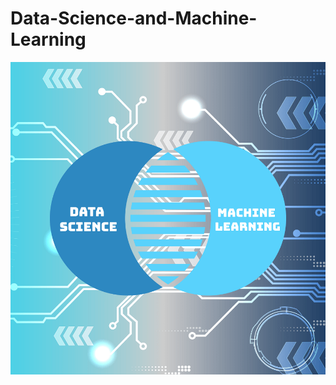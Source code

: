 # Data-Science-and-Machine-Learning

<img align="center" src = "https://github.com/engineerbekir/Data-Science-and-Machine-Learning/blob/main/Data_Science/Data%20Analysis/data%20science%20and%20machine%20learning.png" width = "800" height ="500"/>
